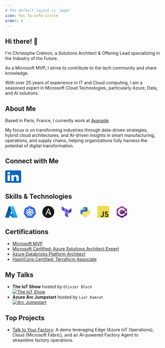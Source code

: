 ```yaml
---
# the default layout is 'page'
icon: fas fa-info-circle
order: 4
---
```


## Hi there! 👋

I'm Christophe Crémon, a Solutions Architect & Offering Lead specializing in the Industry of the Future.

As a Microsoft MVP, I strive to contribute to the tech community and share knowledge.

With over 20 years of experience in IT and Cloud computing, I am a seasoned expert in Microsoft Cloud Technologies, particularly Azure, Data, and AI solutions.

## About Me

Based in Paris, France, I currently work at [Avanade](https://www.avanade.com).

My focus is on transforming industries through data-driven strategies, hybrid cloud architectures, and AI-driven insights in smart manufacturing, operations, and supply chains, helping organizations fully harness the potential of digital transformation.

## Connect with Me

<div align="left">
  <a href="https://www.linkedin.com/in/christophecremon" target="_blank">
    <img src="../assets/img/logos/linkedin.svg" width="52" height="40" alt="linkedin logo"  />
  </a>
</div>

## Skills & Technologies

<div align="left">
  <img src="../assets/img/logos/azure.svg" height="40" alt="azure logo"  />
  <img width="12" />
  <img src="../assets/img/logos/kubernetes.svg" height="40" alt="kubernetes logo"  />
  <img width="12" />
  <img src="../assets/img/logos/ansible.svg" height="40" alt="ansible logo"  />
  <img width="12" />
  <img src="../assets/img/logos/terraform.svg" height="40" alt="terraform logo"  />
  <img width="12" />
  <img src="../assets/img/logos/python.svg" height="40" alt="python logo"  />
  <img width="12" />
  <img src="../assets/img/logos/javascript.svg" height="40" alt="javascript logo"  />
  <img width="12" />
  <img src="../assets/img/logos/csharp.svg" height="40" alt="csharp logo"  />
</div>

## Certifications

- [Microsoft MVP](https://mvp.microsoft.com/en-US/MVP/profile/f25e2f9a-6a98-4f17-ae88-841151646877)
- [Microsoft Certified: Azure Solutions Architect Expert](https://learn.microsoft.com/api/credentials/share/en-us/christophecremon/D222BF438855975F?sharingId=454637B33FF13E6E)
- [Azure Databricks Platform Architect](https://credentials.databricks.com/11e6140c-30c6-4666-9db9-9a65eb9b17ca)
- [HashiCorp Certified: Terraform Associate](https://www.youracclaim.com/badges/819d7b25-e1b8-4038-a563-7d4516cb9310/linked_in_profile)

## My Talks

- **The IoT Show** hosted by `Olivier Bloch`  
[![The IoT Show](https://img.youtube.com/vi/-AxWwJU_G_U/hqdefault.jpg)](https://www.youtube.com/embed/-AxWwJU_G_U)
- **Azure Arc Jumpstart** hosted by `Lior Kamrat`  
[![Arc Jumpstart](https://img.youtube.com/vi/cN6urmB_7jY/hqdefault.jpg)](https://www.youtube.com/embed/cN6urmB_7jY)

## Top Projects

- [Talk to Your Factory](https://github.com/chriscrcodes/talk-to-your-factory): A demo leveraging Edge (Azure IoT Operations), Cloud (Microsoft Fabric), and an AI-powered Factory Agent to streamline factory operations.
